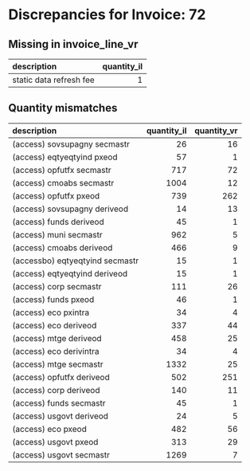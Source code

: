 # Discrepancies for Invoice: 72

## Missing in invoice_line_vr

| description             |   quantity_il |
|:------------------------|--------------:|
| static data refresh fee |             1 |

## Quantity mismatches

| description                     |   quantity_il |   quantity_vr |
|:--------------------------------|--------------:|--------------:|
| (access) sovsupagny secmastr    |            26 |            16 |
| (access) eqtyeqtyind pxeod      |            57 |             1 |
| (access) opfutfx secmastr       |           717 |            72 |
| (access) cmoabs secmastr        |          1004 |            12 |
| (access) opfutfx pxeod          |           739 |           262 |
| (access) sovsupagny deriveod    |            14 |            13 |
| (access) funds deriveod         |            45 |             1 |
| (access) muni secmastr          |           962 |             5 |
| (access) cmoabs deriveod        |           466 |             9 |
| (accessbo) eqtyeqtyind secmastr |            15 |             1 |
| (access) eqtyeqtyind deriveod   |            15 |             1 |
| (access) corp secmastr          |           111 |            26 |
| (access) funds pxeod            |            46 |             1 |
| (access) eco pxintra            |            34 |             4 |
| (access) eco deriveod           |           337 |            44 |
| (access) mtge deriveod          |           458 |            25 |
| (access) eco derivintra         |            34 |             4 |
| (access) mtge secmastr          |          1332 |            25 |
| (access) opfutfx deriveod       |           502 |           251 |
| (access) corp deriveod          |           140 |            11 |
| (access) funds secmastr         |            45 |             1 |
| (access) usgovt deriveod        |            24 |             5 |
| (access) eco pxeod              |           482 |            56 |
| (access) usgovt pxeod           |           313 |            29 |
| (access) usgovt secmastr        |          1269 |             7 |
